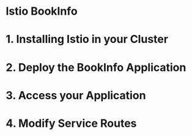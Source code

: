 # Istio BookInfo

# 1. Installing Istio in your Cluster
# 2. Deploy the BookInfo Application
# 3. Access your Application
# 4. Modify Service Routes
